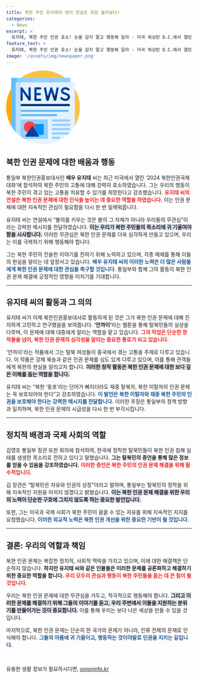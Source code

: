 ```yaml
---
title: 북한 주민 유지태의 영어 연설로 희망 불어넣다!
categories:
  - News
excerpt: >
  유지태, 북한 주민 인권 호소! 눈을 감지 말고 행동해 달라 - 미국 워싱턴 D.C.에서 열린 북한인권국제대화에서 그의 강력한 연설이 화제를 모았다. 무관심은 불의다, 당신의 응원이 필요하다!
feature_text: >
  유지태, 북한 주민 인권 호소! 눈을 감지 말고 행동해 달라 - 미국 워싱턴 D.C.에서 열린 북한인권국제대화에서 그의 강력한 연설이 화제를 모았다. 무관심은 불의다, 당신의 응원이 필요하다!
image: '/assets/img/newspaper.png'
---
```


<p><img src="/assets/img/newspaper.png" alt="kimp 속보" /></p>

<h2 data-ke-size="size26">북한 인권 문제에 대한 배움과 행동</h2>

<p data-ke-size="size16">통일부 북한인권홍보대사인 <b>배우 유지태</b> 씨는 최근 미국에서 열린 ‘2024 북한인권국제대화’에 참석하여 북한 주민의 고통에 대해 강력히 호소하였습니다. 그는 우리의 행동이 북한 주민이 겪고 있는 고통을 치유할 수 있기를 희망한다고 강조했습니다. <b><span style="color: #ee2323;">유지태 씨의 연설은 북한 인권 문제에 대한 인식을 높이는 데 중요한 역할을 하였습니다.</span></b> 이는 인권 문제에 대한 지속적인 관심이 필요함을 다시 한 번 일깨워줍니다.</p>

<p data-ke-size="size16">유지태 씨는 연설에서 “불의를 키우는 것은 불의 그 자체가 아니라 우리들의 무관심”이라는 강력한 메시지를 전달하였습니다. <b><span style="background-color: #21538527;">이는 우리가 북한 주민들의 목소리에 귀 기울여야 함을 시사합니다.</span></b> 이러한 무관심은 북한 인권 문제를 더욱 심각하게 만들고 있으며, 우리는 이를 극복하기 위해 행동해야 합니다.</p>

<p data-ke-size="size16">그는 북한 주민의 진솔한 이야기를 전하기 위해 노력하고 있으며, 각종 매체를 통해 이들의 현실을 알리는 데 앞장서고 있습니다. <b><span style="color: #1a5490;">배우 유지태 씨의 이러한 노력은 더 많은 사람들에게 북한 인권 문제에 대한 관심을 촉구할 것입니다.</span></b> 통일부와 함께 그의 활동이 북한 인권 문제 해결에 긍정적인 영향을 미치기를 기대합니다.</p>

<hr/>

<h2 data-ke-size="size26">유지태 씨의 활동과 그 의의</h2>

<p data-ke-size="size16">유지태 씨가 이제 북한인권홍보대사로 활동하게 된 것은 그가 북한 인권 문제에 대해 진지하게 고민하고 연구했음을 보여줍니다. <b>‘안까이’</b>라는 웹툰을 통해 탈북민들의 실상을 다루며, 이 문제에 대해 대중에게 알리는 역할을 맡고 있습니다. <b><span style="color: #ee2323;">그의 작업은 단순한 창작물을 넘어, 북한 인권 문제의 심각성을 알리는 중요한 통로가 되고 있습니다.</span></b></p>

<p data-ke-size="size16">'안까이'라는 작품에서 그는 탈북 여성들이 중국에서 겪는 고통을 주제로 다루고 있습니다. 이 작품은 강제 북송과 같은 인권 문제를 심도 있게 다루고 있으며, 이를 통해 관객들에게 북한의 현실을 알리고자 합니다. <b><span style="background-color: #21538527;">이러한 창작 활동은 북한 인권 문제에 대한 보다 깊은 이해를 돕는 역할을 합니다.</span></b></p>

<p data-ke-size="size16">유지태 씨는 “북한 ‘동포’라는 단어가 빠지더라도 재중 탈북자, 북한 이탈자의 인권 문제는 꼭 보호되어야 한다”고 강조하였습니다. <b><span style="color: #1a5490;">이 발언은 북한 이탈자와 재중 북한 주민의 인권을 보호해야 한다는 강력한 메시지를 전달합니다.</span></b> 이러한 주장은 통일부의 정책 방향과 일치하며, 북한 인권 문제의 시급성을 다시 한 번 부각시킵니다.</p>

<hr/>

<h2 data-ke-size="size26">정치적 배경과 국제 사회의 역할</h2>

<p data-ke-size="size16">김영호 통일부 장관 또한 회의에 참석하여, 한국에 정착한 탈북민들이 북한 인권 침해 실태를 생생한 목소리로 전하고 있다고 말했습니다. <b>그는 탈북민의 증언을 통해 많은 정보를 얻을 수 있음을 강조하였습니다.</b> <b><span style="color: #ee2323;">이러한 증언은 북한 주민의 인권 문제 해결을 위해 필수적입니다.</span></b></p>

<p data-ke-size="size16">김 장관은 “탈북민은 자유와 인권의 상징”이라고 말하며, 통일부는 탈북민의 정착을 위해 지속적인 지원을 아끼지 않겠다고 밝혔습니다. <b><span style="background-color: #21538527;">이는 북한 인권 문제 해결을 위한 우리의 노력이 단순한 구호에 그치지 않도록 하는 중요한 발언입니다.</span></b></p>

<p data-ke-size="size16">또한, 그는 미국과 국제 사회가 북한 주민이 꿈꿀 수 있는 자유를 위해 지속적인 지지를 요청했습니다. <b><span style="color: #1a5490;">이러한 외교적 노력은 북한 인권 개선을 위한 중요한 기반이 될 것입니다.</span></b></p>

<hr/>

<h2 data-ke-size="size26">결론: 우리의 역할과 책임</h2>

<p data-ke-size="size16">북한 인권 문제는 복잡한 정치적, 사회적 맥락을 가지고 있으며, 이에 대한 해결책은 단순하지 않습니다. <b>하지만 유지태 씨와 같은 인물들은 이러한 문제를 공론화하고 해결하기 위한 중요한 역할을 합니다.</b> <b><span style="color: #ee2323;">우리 모두의 관심과 행동이 북한 주민들을 돕는 데 큰 힘이 될 것입니다.</span></b></p>

<p data-ke-size="size16">우리는 북한 인권 문제에 대한 무관심을 거두고, 적극적으로 행동해야 합니다. <b><span style="background-color: #21538527;">그리고 이러한 문제를 해결하기 위해 그들의 이야기를 듣고, 우리 주변에서 이들을 지원하는 분위기를 만들어가는 것이 중요합니다.</span></b> 이를 통해 우리는 보다 나은 세상을 만들 수 있을 것입니다.</p>

<p data-ke-size="size16">마지막으로, 북한 인권 문제는 단순히 한 국가의 문제가 아니라, 인류 전체의 문제로 인식해야 합니다. <b><span style="color: #1a5490;">그들의 아픔에 귀 기울이고, 행동하는 것이야말로 인권을 지키는 길입니다.</span></b></p>

<p data-ke-size="size16">&nbsp;</p>
유용한 생활 정보가 필요하시다면, <a href="https://onioninfo.kr" rel="dofollow">onioninfo.kr</a>


